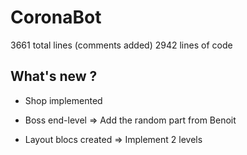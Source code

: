 # CoronaBot

3661 total lines (comments added)
2942 lines of code

## What's new ?

- Shop implemented

- Boss end-level
=> Add the random part from Benoit

- Layout blocs created
=> Implement 2 levels
